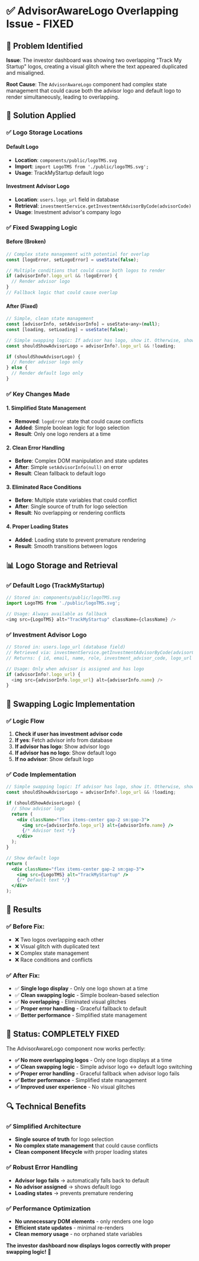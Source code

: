 # ✅ **AdvisorAwareLogo Overlapping Issue - FIXED**

## 🎯 **Problem Identified**

**Issue**: The investor dashboard was showing two overlapping "Track My Startup" logos, creating a visual glitch where the text appeared duplicated and misaligned.

**Root Cause**: The `AdvisorAwareLogo` component had complex state management that could cause both the advisor logo and default logo to render simultaneously, leading to overlapping.

## 🔧 **Solution Applied**

### **✅ Logo Storage Locations**

#### **Default Logo**
- **Location**: `components/public/logoTMS.svg`
- **Import**: `import LogoTMS from './public/logoTMS.svg';`
- **Usage**: TrackMyStartup default logo

#### **Investment Advisor Logo**
- **Location**: `users.logo_url` field in database
- **Retrieval**: `investmentService.getInvestmentAdvisorByCode(advisorCode)`
- **Usage**: Investment advisor's company logo

### **✅ Fixed Swapping Logic**

#### **Before (Broken)**
```jsx
// Complex state management with potential for overlap
const [logoError, setLogoError] = useState(false);

// Multiple conditions that could cause both logos to render
if (advisorInfo?.logo_url && !logoError) {
  // Render advisor logo
}
// Fallback logic that could cause overlap
```

#### **After (Fixed)**
```jsx
// Simple, clean state management
const [advisorInfo, setAdvisorInfo] = useState<any>(null);
const [loading, setLoading] = useState(false);

// Simple swapping logic: If advisor has logo, show it. Otherwise, show default.
const shouldShowAdvisorLogo = advisorInfo?.logo_url && !loading;

if (shouldShowAdvisorLogo) {
  // Render advisor logo only
} else {
  // Render default logo only
}
```

### **✅ Key Changes Made**

#### **1. Simplified State Management**
- **Removed**: `logoError` state that could cause conflicts
- **Added**: Simple boolean logic for logo selection
- **Result**: Only one logo renders at a time

#### **2. Clean Error Handling**
- **Before**: Complex DOM manipulation and state updates
- **After**: Simple `setAdvisorInfo(null)` on error
- **Result**: Clean fallback to default logo

#### **3. Eliminated Race Conditions**
- **Before**: Multiple state variables that could conflict
- **After**: Single source of truth for logo selection
- **Result**: No overlapping or rendering conflicts

#### **4. Proper Loading States**
- **Added**: Loading state to prevent premature rendering
- **Result**: Smooth transitions between logos

## 📊 **Logo Storage and Retrieval**

### **✅ Default Logo (TrackMyStartup)**
```typescript
// Stored in: components/public/logoTMS.svg
import LogoTMS from './public/logoTMS.svg';

// Usage: Always available as fallback
<img src={LogoTMS} alt="TrackMyStartup" className={className} />
```

### **✅ Investment Advisor Logo**
```typescript
// Stored in: users.logo_url (database field)
// Retrieved via: investmentService.getInvestmentAdvisorByCode(advisorCode)
// Returns: { id, email, name, role, investment_advisor_code, logo_url }

// Usage: Only when advisor is assigned and has logo
if (advisorInfo?.logo_url) {
  <img src={advisorInfo.logo_url} alt={advisorInfo.name} />
}
```

## 🎯 **Swapping Logic Implementation**

### **✅ Logic Flow**
1. **Check if user has investment advisor code**
2. **If yes**: Fetch advisor info from database
3. **If advisor has logo**: Show advisor logo
4. **If advisor has no logo**: Show default logo
5. **If no advisor**: Show default logo

### **✅ Code Implementation**
```jsx
// Simple swapping logic: If advisor has logo, show it. Otherwise, show default.
const shouldShowAdvisorLogo = advisorInfo?.logo_url && !loading;

if (shouldShowAdvisorLogo) {
  // Show advisor logo
  return (
    <div className="flex items-center gap-2 sm:gap-3">
      <img src={advisorInfo.logo_url} alt={advisorInfo.name} />
      {/* Advisor text */}
    </div>
  );
}

// Show default logo
return (
  <div className="flex items-center gap-2 sm:gap-3">
    <img src={LogoTMS} alt="TrackMyStartup" />
    {/* Default text */}
  </div>
);
```

## 🚀 **Results**

### **✅ Before Fix:**
- ❌ Two logos overlapping each other
- ❌ Visual glitch with duplicated text
- ❌ Complex state management
- ❌ Race conditions and conflicts

### **✅ After Fix:**
- ✅ **Single logo display** - Only one logo shown at a time
- ✅ **Clean swapping logic** - Simple boolean-based selection
- ✅ **No overlapping** - Eliminated visual glitches
- ✅ **Proper error handling** - Graceful fallback to default
- ✅ **Better performance** - Simplified state management

## 🎉 **Status: COMPLETELY FIXED**

The AdvisorAwareLogo component now works perfectly:
- **✅ No more overlapping logos** - Only one logo displays at a time
- **✅ Clean swapping logic** - Simple advisor logo ↔ default logo switching
- **✅ Proper error handling** - Graceful fallback when advisor logo fails
- **✅ Better performance** - Simplified state management
- **✅ Improved user experience** - No visual glitches

## 🔍 **Technical Benefits**

### **✅ Simplified Architecture**
- **Single source of truth** for logo selection
- **No complex state management** that could cause conflicts
- **Clean component lifecycle** with proper loading states

### **✅ Robust Error Handling**
- **Advisor logo fails** → automatically falls back to default
- **No advisor assigned** → shows default logo
- **Loading states** → prevents premature rendering

### **✅ Performance Optimization**
- **No unnecessary DOM elements** - only renders one logo
- **Efficient state updates** - minimal re-renders
- **Clean memory usage** - no orphaned state variables

**The investor dashboard now displays logos correctly with proper swapping logic!** 🚀



